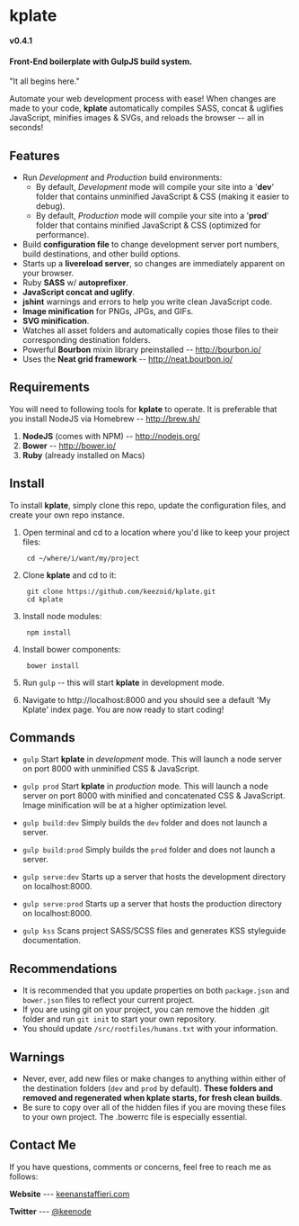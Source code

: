 # kplate

**v0.4.1**

#### Front-End boilerplate with GulpJS build system.

"It all begins here."

Automate your web development process with ease! When changes are made to your code, **kplate** automatically compiles SASS, concat & uglifies JavaScript, minifies images & SVGs, and reloads the browser -- all in seconds!

## Features
* Run *Development* and *Production* build environments:
    * By default, *Development* mode will compile your site into a '**dev**' folder that contains unminified JavaScript & CSS (making it easier to debug).
    * By default, *Production* mode will compile your site into a '**prod**' folder that contains minified JavaScript & CSS (optimized for performance).
* Build **configuration file** to change development server port numbers, build destinations, and other build options.
* Starts up a **livereload server**, so changes are immediately apparent on your browser.
* Ruby **SASS** w/ **autoprefixer**.
* **JavaScript concat and uglify**.
* **jshint** warnings and errors to help you write clean JavaScript code.
* **Image minification** for PNGs, JPGs, and GIFs.
* **SVG minification**.
* Watches all asset folders and automatically copies those files to their corresponding destination folders.
* Powerful **Bourbon** mixin library preinstalled -- http://bourbon.io/
* Uses the **Neat grid framework** -- http://neat.bourbon.io/

## Requirements
You will need to following tools for **kplate** to operate. It is preferable that you install NodeJS via Homebrew -- http://brew.sh/

1. **NodeJS** (comes with NPM) -- http://nodejs.org/
2. **Bower** -- http://bower.io/
3. **Ruby** (already installed on Macs)

## Install
To install **kplate**, simply clone this repo, update the configuration files, and create your own repo instance. 

1. Open terminal and cd to a location where you'd like to keep your project files:

        cd ~/where/i/want/my/project

2. Clone **kplate** and cd to it:


        git clone https://github.com/keezoid/kplate.git
        cd kplate

3. Install node modules:


        npm install

4. Install bower components:

        bower install

5. Run `gulp` -- this will start **kplate** in development mode.

6. Navigate to http://localhost:8000 and you should see a default 'My Kplate' index page. You are now ready to start coding!

## Commands

* `gulp`
    Start **kplate** in *development* mode. This will launch a node server on port 8000 with unminified CSS & JavaScript.

* `gulp prod`
    Start **kplate** in *production* mode. This will launch a node server on port 8000 with minified and concatenated CSS & JavaScript. Image minification will be at a higher optimization level.

* `gulp build:dev`
    Simply builds the `dev` folder and does not launch a server.

* `gulp build:prod`
    Simply builds the `prod` folder and does not launch a server.

* `gulp serve:dev`
    Starts up a server that hosts the development directory on localhost:8000.

* `gulp serve:prod`
    Starts up a server that hosts the production directory on localhost:8000.

* `gulp kss`
    Scans project SASS/SCSS files and generates KSS styleguide documentation.

## Recommendations
* It is recommended that you update properties on both `package.json` and `bower.json` files to reflect your current project.
* If you are using git on your project, you can remove the hidden .git folder and run `git init` to start your own repository.
* You should update `/src/rootfiles/humans.txt` with your information.

## Warnings
* Never, ever, add new files or make changes to anything within either of the destination folders (`dev` and `prod` by default). **These folders and removed and regenerated when kplate starts, for fresh clean builds**.
* Be sure to copy over all of the hidden files if you are moving these files to your own project. The .bowerrc file is especially essential.

## Contact Me
If you have questions, comments or concerns, feel free to reach me as follows:

**Website** --- [keenanstaffieri.com](http://keenanstaffieri.com)

**Twitter** --- [@keenode](https://twitter.com/keenode)
